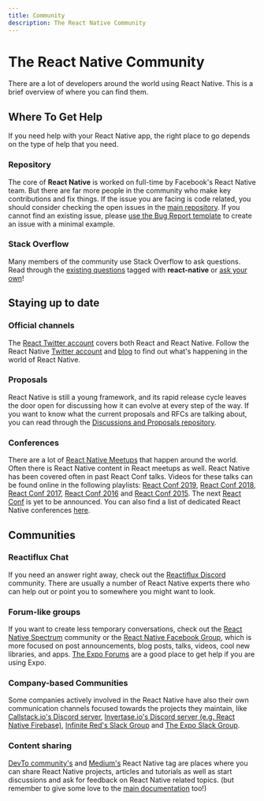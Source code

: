 ```yaml
---
title: Community
description: The React Native Community
---
```


# The React Native Community

There are a lot of developers around the world using React Native. This is a brief overview of where you can find them.

## Where To Get Help

If you need help with your React Native app, the right place to go depends on the type of help that you need.

### Repository

The core of **React Native** is worked on full-time by Facebook's React Native team. But there are far more people in the community who make key contributions and fix things. If the issue you are facing is code related, you should consider checking the open issues in the [main repository](https://github.com/facebook/react-native/issues). If you cannot find an existing issue, please [use the Bug Report template](https://github.com/facebook/react-native/issues/new?template=bug_report.md) to create an issue with a minimal example.

### Stack Overflow

Many members of the community use Stack Overflow to ask questions. Read through the [existing questions](http://stackoverflow.com/questions/tagged/react-native?sort=frequent) tagged with **react-native** or [ask your own](http://stackoverflow.com/questions/ask?tags=react-native)!

## Staying up to date

### Official channels

The [React Twitter account](https://twitter.com/reactjs) covers both React and React Native. Follow the React Native [Twitter account](https://twitter.com/reactnative) and [blog](blog) to find out what's happening in the world of React Native.

### Proposals

React Native is still a young framework, and its rapid release cycle leaves the door open for discussing how it can evolve at every step of the way. If you want to know what the current proposals and RFCs are talking about, you can read through the [Discussions and Proposals repository](https://github.com/react-native-community/discussions-and-proposals).

### Conferences

There are a lot of [React Native Meetups](http://www.meetup.com/topics/react-native/) that happen around the world. Often there is React Native content in React meetups as well. React Native has been covered often in past React Conf talks. Videos for these talks can be found online in the following playlists: [React Conf 2019](https://www.youtube.com/playlist?list=PLPxbbTqCLbGHPxZpw4xj_Wwg8-fdNxJRh), [React Conf 2018](https://www.youtube.com/watch?v=WXYPpY_mElQ), [React Conf 2017](https://www.youtube.com/playlist?list=PLb0IAmt7-GS3fZ46IGFirdqKTIxlws7e0), [React Conf 2016](https://www.youtube.com/playlist?list=PLb0IAmt7-GS0M8Q95RIc2lOM6nc77q1IY) and [React Conf 2015](https://www.youtube.com/watch?list=PLb0IAmt7-GS1cbw4qonlQztYV1TAW0sCr&v=KVZ-P-ZI6W4). The next [React Conf](https://conf.reactjs.org/) is yet to be announced. You can also find a list of dedicated React Native conferences [here](http://www.awesome-react-native.com/#conferences).

## Communities

### Reactiflux Chat

If you need an answer right away, check out the [Reactiflux Discord](https://discord.gg/reactiflux) community. There are usually a number of React Native experts there who can help out or point you to somewhere you might want to look.

### Forum-like groups

If you want to create less temporary conversations, check out the [React Native Spectrum](https://spectrum.chat/react-native) community or the [React Native Facebook Group](https://www.facebook.com/groups/react.native.community), which is more focused on post announcements, blog posts, talks, videos, cool new libraries, and apps. [The Expo Forums](https://forums.expo.io) are a good place to get help if you are using Expo.

### Company-based Communities

Some companies actively involved in the React Native have also their own communication channels focused towards the projects they maintain, like [Callstack.io's Discord server](https://discordapp.com/invite/zwR2Cdh), [Invertase.io's Discord server (e.g. React Native Firebase)](https://discord.gg/C9aK28N), [Infinite Red's Slack Group](https://infiniteredcommunity.herokuapp.com/) and [The Expo Slack Group](https://slack.expo.io/).

### Content sharing

[DevTo community's](https://dev.to/t/reactnative) and [Medium's](https://medium.com/tag/react-native) React Native tag are places where you can share React Native projects, articles and tutorials as well as start discussions and ask for feedback on React Native related topics. (but remember to give some love to the [main documentation](https://github.com/facebook/react-native-website) too!)
